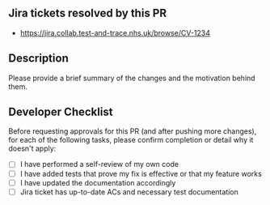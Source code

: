 ## Jira tickets resolved by this PR

- https://jira.collab.test-and-trace.nhs.uk/browse/CV-1234

## Description

Please provide a brief summary of the changes and the motivation behind them.

## Developer Checklist

Before requesting approvals for this PR (and after pushing more changes), for each of the following tasks, please confirm completion or detail why it doesn't apply:

- [ ] I have performed a self-review of my own code
- [ ] I have added tests that prove my fix is effective or that my feature works
- [ ] I have updated the documentation accordingly
- [ ] Jira ticket has up-to-date ACs and necessary test documentation
